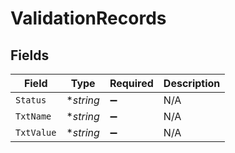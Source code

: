 # ValidationRecords


## Fields

| Field              | Type               | Required           | Description        |
| ------------------ | ------------------ | ------------------ | ------------------ |
| `Status`           | **string*          | :heavy_minus_sign: | N/A                |
| `TxtName`          | **string*          | :heavy_minus_sign: | N/A                |
| `TxtValue`         | **string*          | :heavy_minus_sign: | N/A                |